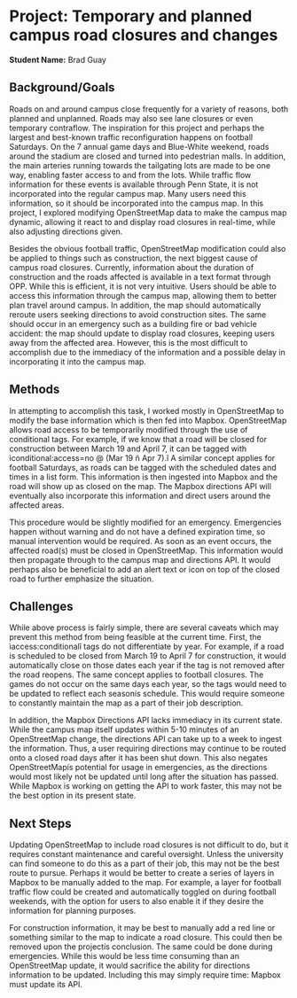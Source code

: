 # Project: Temporary and planned campus road closures and changes
**Student Name:** Brad Guay

## Background/Goals

Roads on and around campus close frequently for a variety of reasons, both planned and unplanned. Roads may also see lane closures or even temporary contraflow. The inspiration for this project and perhaps the largest and best-known traffic reconfiguration happens on football Saturdays. On the 7 annual game days and Blue-White weekend, roads around the stadium are closed and turned into pedestrian malls. In addition, the main arteries running towards the tailgating lots are made to be one way, enabling faster access to and from the lots. While traffic flow information for these events is available through Penn State, it is not incorporated into the regular campus map. Many users need this information, so it should be incorporated into the campus map. In this project, I explored modifying OpenStreetMap data to make the campus map dynamic, allowing it react to and display road closures in real-time, while also adjusting directions given.

Besides the obvious football traffic, OpenStreetMap modification could also be applied to things such as construction, the next biggest cause of campus road closures. Currently, information about the duration of construction and the roads affected is available in a text format through OPP. While this is efficient, it is not very intuitive. Users should be able to access this information through the campus map, allowing them to better plan travel around campus. In addition, the map should automatically reroute users seeking directions to avoid construction sites. The same should occur in an emergency such as a building fire or bad vehicle accident: the map should update to display road closures, keeping users away from the affected area. However, this is the most difficult to accomplish due to the immediacy of the information and a possible delay in incorporating it into the campus map.

## Methods

In attempting to accomplish this task, I worked mostly in OpenStreetMap to modify the base information which is then fed into Mapbox. OpenStreetMap allows road access to be temporarily modified through the use of conditional tags. For example, if we know that a road will be closed for construction between March 19 and April 7, it can be tagged with ìconditional:access=no @ (Mar 19 ñ Apr 7).î A similar concept applies for football Saturdays, as roads can be tagged with the scheduled dates and times in a list form. This information is then ingested into Mapbox and the road will show up as closed on the map. The Mapbox directions API will eventually also incorporate this information and direct users around the affected areas. 

This procedure would be slightly modified for an emergency. Emergencies happen without warning and do not have a defined expiration time, so manual intervention would be required. As soon as an event occurs, the affected road(s) must be closed in OpenStreetMap. This information would then propagate through to the campus map and directions API. It would perhaps also be beneficial to add an alert text or icon on top of the closed road to further emphasize the situation.

## Challenges

While above process is fairly simple, there are several caveats which may prevent this method from being feasible at the current time. First, the ìaccess:conditionalî tags do not differentiate by year. For example, if a road is scheduled to be closed from March 19 to April 7 for construction, it would automatically close on those dates each year if the tag is not removed after the road reopens. The same concept applies to football closures. The games do not occur on the same days each year, so the tags would need to be updated to reflect each seasonís schedule. This would require someone to constantly maintain the map as a part of their job description.

In addition, the Mapbox Directions API lacks immediacy in its current state. While the campus map itself updates within 5-10 minutes of an OpenStreetMap change, the directions API can take up to a week to ingest the information. Thus, a user requiring directions may continue to be routed onto a closed road days after it has been shut down. This also negates OpenStreetMapís potential for usage in emergencies, as the directions would most likely not be updated until long after the situation has passed. While Mapbox is working on getting the API to work faster, this may not be the best option in its present state. 

## Next Steps

Updating OpenStreetMap to include road closures is not difficult to do, but it requires constant maintenance and careful oversight. Unless the university can find someone to do this as a part of their job, this may not be the best route to pursue. Perhaps it would be better to create a series of layers in Mapbox to be manually added to the map. For example, a layer for football traffic flow could be created and automatically toggled on during football weekends, with the option for users to also enable it if they desire the information for planning purposes.

For construction information, it may be best to manually add a red line or something similar to the map to indicate a road closure. This could then be removed upon the projectís conclusion. The same could be done during emergencies. While this would be less time consuming than an OpenStreetMap update, it would sacrifice the ability for directions information to be updated. Including this may simply require time: Mapbox must update its API.

